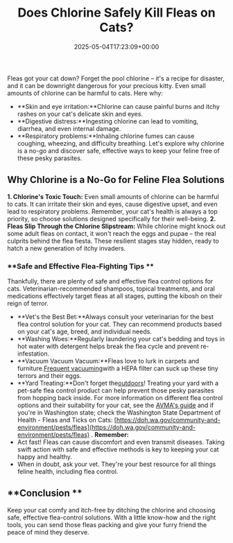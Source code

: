 ﻿---
layout: post
title: Does Chlorine Safely Kill Fleas on Cats?
date: '2025-05-04T17:23:09+00:00'
categories:
- Fleas
- Guide
tags: []
slug: /does-chlorine-safely-kill-fleas-on-cats/
lastmod: 2025-05-07T12:21:26+03:00
---

Fleas got your cat down? Forget the pool chlorine – it's a recipe for disaster, and it can be downright dangerous for your precious kitty.
Even small amounts of chlorine can be harmful to cats. Here why:
- **Skin and eye irritation:**Chlorine can cause painful burns and itchy rashes on your cat's delicate skin and eyes.
- **Digestive distress:**Ingesting chlorine can lead to vomiting, diarrhea, and even internal damage.
- **Respiratory problems:**Inhaling chlorine fumes can cause coughing, wheezing, and difficulty breathing.
Let's explore why chlorine is a no-go and discover safe, effective ways to keep your feline free of these pesky parasites.
## Why Chlorine is a No-Go for Feline Flea Solutions
**1. Chlorine's Toxic Touch:**
Even small amounts of chlorine can be harmful to cats. It can irritate their skin and eyes, cause digestive upset, and even lead to respiratory problems.
Remember, your cat's health is always a top priority, so choose solutions designed specifically for their well-being.
**2. Fleas Slip Through the Chlorine Slipstream:**
While chlorine might knock out some adult fleas on contact, it won't reach the eggs and pupae – the real culprits behind the flea fiesta. These resilient stages stay hidden, ready to hatch a new generation of itchy invaders.
### **Safe and Effective Flea-Fighting Tips **
Thankfully, there are plenty of safe and effective flea control options for cats. Veterinarian-recommended shampoos, topical treatments, and oral medications effectively target fleas at all stages, putting the kibosh on their reign of terror.
- **Vet's the Best Bet:**Always consult your veterinarian for the best flea control solution for your cat. They can recommend products based on your cat's age, breed, and individual needs.
- **Washing Woes:**Regularly laundering your cat's bedding and toys in hot water with detergent helps break the flea cycle and prevent re-infestation.
- **Vacuum Vacuum Vacuum:**Fleas love to lurk in carpets and furniture.[Frequent vacuuming](https://pestpolicy.com/best-cordless-stick-vacuums/)with a HEPA filter can suck up these tiny terrors and their eggs.
- **Yard Treating:**Don't forget the[outdoors](https://pestpolicy.com/best-flea-spray-for-yard/)! Treating your yard with a pet-safe flea control product can help prevent those pesky parasites from hopping back inside.
For more information on different flea control options and their suitability for your cat, see the
[AVMA's guide](https://www.avma.org/resources-tools/avma-policies/aaha-avma-feline-preventive-healthcare-guidelines)
and if you're in Washington state; check the
Washington State Department of Health - Fleas and Ticks on Cats:
[https://doh.wa.gov/community-and-environment/pests/fleas](https://doh.wa.gov/community-and-environment/pests/fleas)
.
**Remember:**
- Act fast! Fleas can cause discomfort and even transmit diseases. Taking swift action with safe and effective methods is key to keeping your cat happy and healthy.
- When in doubt, ask your vet. They're your best resource for all things feline health, including flea control.
## **Conclusion **
Keep your cat comfy and itch-free by ditching the chlorine and choosing safe, effective flea-control solutions. With a little know-how and the right tools, you can send those fleas packing and give your furry friend the peace of mind they deserve.